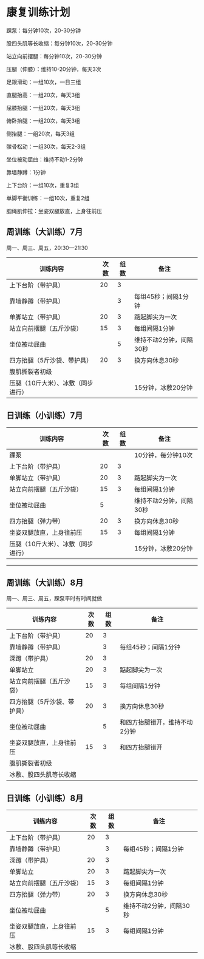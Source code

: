 # 康复训练计划

踝泵：每分钟10次，20-30分钟

股四头肌等长收缩：每分钟10次，20-30分钟

站立向前摆腿：每分钟10次，20-30分钟

压腿（伸膝）：维持10-20分钟，每天3次

足跟滑动：一组10次，一日三组

直腿抬高：一组20次，每天3组

屈膝抬腿：一组20次，每天3组

俯卧抬腿：一组20次，每天3组

侧抬腿：一组20次，每天3组

髌骨松动：一组30次，每天2-3组



坐位被动屈曲：维持不动1-2分钟

靠墙静蹲：1分钟

上下台阶：一组10次，重复3组

单脚平衡训练：一组10次，重复2组



腘绳肌伸拉：坐姿双腿放直，上身往前压



## 周训练（大训练）7月

周一、周三、周五，20:30—21:30

| 训练内容                           | 次数 | 组数 | 备注                    |
| ---------------------------------- | ---- | ---- | ----------------------- |
| 上下台阶（带护具）                 | 20   | 3    |                         |
| 靠墙静蹲（带护具）                 |      | 3    | 每组45秒；间隔1分钟     |
| 单脚站立（带护具）                 | 20   | 3    | 踮起脚尖为一次          |
| 站立向前摆腿（五斤沙袋）           | 15   | 3    | 每组间隔1分钟           |
| 坐位被动屈曲                       |      | 5    | 维持不动2分钟，间隔30秒 |
| 四方抬腿（5斤沙袋、带护具）        | 20   | 3    | 换方向休息30秒          |
| 腹肌撕裂者初级                     |      |      |                         |
| 压腿（10斤大米）、冰敷（同步进行） |      |      | 15分钟，冰敷20分钟      |

## 日训练（小训练）7月

| 训练内容                           | 次数 | 组数 | 备注                    |
| ---------------------------------- | ---- | ---- | ----------------------- |
| 踝泵                               |      |      | 10分钟，每分钟10次      |
| 上下台阶（带护具）                 | 20   | 3    |                         |
| 单脚站立（带护具）                 | 20   | 3    | 踮起脚尖为一次          |
| 站立向前摆腿（五斤沙袋）           | 15   | 3    | 每组间隔1分钟           |
| 坐位被动屈曲                       | 5    |      | 维持不动2分钟，间隔30秒 |
| 四方抬腿（弹力带）                 | 20   | 3    | 换方向休息30秒          |
| 坐姿双腿放直，上身往前压           | 15   | 3    | 每组间隔1分钟           |
| 压腿（10斤大米）、冰敷（同步进行） |      |      | 15分钟，冰敷20分钟      |

------



## 周训练（大训练）8月

周一、周三、周五，踝泵平时有时间就做

| 训练内容                    | 次数 | 组数 | 备注                          |
| --------------------------- | ---- | ---- | ----------------------------- |
| 上下台阶（带护具）          | 20   | 3    |                               |
| 靠墙静蹲（带护具）          |      | 3    | 每组45秒；间隔1分钟           |
| 深蹲（带护具）              | 20   | 3    |                               |
| 单脚站立                    | 20   | 3    | 踮起脚尖为一次                |
| 站立向前摆腿（五斤沙袋）    | 15   | 3    | 每组间隔1分钟                 |
| 四方抬腿（5斤沙袋、带护具） | 20   | 3    | 换方向休息30秒                |
| 坐位被动屈曲                |      | 5    | 和四方抬腿错开，维持不动2分钟 |
| 坐姿双腿放直，上身往前压    | 15   | 3    | 和四方抬腿错开                |
| 腹肌撕裂者初级              |      |      |                               |
| 冰敷、股四头肌等长收缩      |      |      |                               |

## 日训练（小训练）8月

| 训练内容                 | 次数 | 组数 | 备注                    |
| ------------------------ | ---- | ---- | ----------------------- |
| 上下台阶（带护具）       | 20   | 3    |                         |
| 靠墙静蹲（带护具）       |      | 3    | 每组45秒；间隔1分钟     |
| 深蹲（带护具）           | 20   | 3    |                         |
| 单脚站立                 | 20   | 3    | 踮起脚尖为一次          |
| 站立向前摆腿（五斤沙袋） | 15   | 3    | 每组间隔1分钟           |
| 四方抬腿（弹力带）       | 20   | 3    | 换方向休息30秒          |
| 坐位被动屈曲             |      | 5    | 维持不动2分钟，间隔30秒 |
| 坐姿双腿放直，上身往前压 | 15   | 3    | 每组间隔1分钟           |
| 冰敷、股四头肌等长收缩   |      |      |                         |